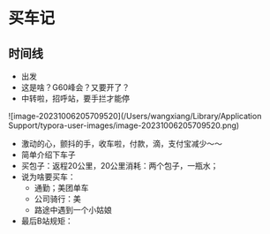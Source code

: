 # 买车记

## 时间线

- 出发
- 这是啥？G60峰会？又要开了？
- 中转啦，招呼站，要手拦才能停

![image-20231006205709520](/Users/wangxiang/Library/Application Support/typora-user-images/image-20231006205709520.png)

- 激动的心，颤抖的手，收车啦，付款，滴，支付宝减少～～
- 简单介绍下车子
- 买包子：返程20公里，20公里消耗：两个包子，一瓶水；
- 说为啥要买车：
  - 通勤；美团单车
  - 公司骑行：美
  - 路途中遇到一个小姑娘
- 最后B站规矩：